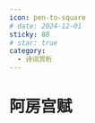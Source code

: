 ```yaml
---
icon: pen-to-square
# date: 2024-12-01
sticky: 80
# star: true
category:
  - 诗词赏析
---
```


<!-- more -->
# 阿房宫赋
<epang></epang>